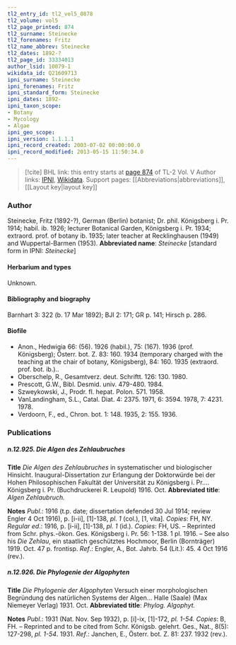 ```yaml
---
tl2_entry_id: tl2_vol5_0878
tl2_volume: vol5
tl2_page_printed: 874
tl2_surname: Steinecke
tl2_forenames: Fritz
tl2_name_abbrev: Steinecke
tl2_dates: 1892-?
tl2_page_id: 33334013
author_lsid: 10079-1
wikidata_id: Q21609713
ipni_surname: Steinecke
ipni_forenames: Fritz
ipni_standard_form: Steinecke
ipni_dates: 1892-
ipni_taxon_scope: 
- Botany
- Mycology
- Algae
ipni_geo_scope: 
ipni_version: 1.1.1.1
ipni_record_created: 2003-07-02 00:00:00.0
ipni_record_modified: 2013-05-15 11:50:34.0
---
```


> [!cite] BHL link: this entry starts at [page 874](https://www.biodiversitylibrary.org/page/33334013) of TL-2 Vol. V
> Author links: [IPNI](https://www.ipni.org/a/10079-1), [Wikidata](https://www.wikidata.org/wiki/Q21609713). Support pages: [[Abbreviations|abbreviations]], [[Layout key|layout key]]

### Author

Steinecke, Fritz (1892-?), German (Berlin) botanist; Dr. phil. Königsberg i. Pr. 1914; habil. ib. 1926; lecturer Botanical Garden, Königsberg i. Pr. 1934; extraord. prof. of botany ib. 1935; later teacher at Recklinghausen (1949) and Wuppertal-Barmen (1953). 
**Abbreviated name**: *Steinecke* \[standard form in IPNI: *Steinecke*\]

#### Herbarium and types

Unknown.

#### Bibliography and biography

Barnhart 3: 322 (b. 17 Mar 1892); BJI 2: 171; GR p. 141; Hirsch p. 286.

#### Biofile

- Anon., Hedwigia 66: (56). 1926 (habil.), 75: (167). 1936 (prof. Königsberg); Österr. bot. Z. 83: 160. 1934 (temporary charged with the teaching at the chair of botany, Königsberg), 84: 160. 1935 (extraord. prof. bot. ib.)..
- Oberschelp, R., Gesamtverz. deut. Schriftt. 126: 130. 1980.
- Prescott, G.W., Bibl. Desmid. univ. 479-480. 1984.
- Szweykowski, J., Prodr. fl. hepat. Polon. 571. 1958.
- VanLandingham, S.L., Catal. Diat. 4: 2375. 1971, 6: 3594. 1978, 7: 4231. 1978.
- Verdoorn, F., ed., Chron. bot. 1: 148. 1935, 2: 155. 1936.

### Publications

##### n.12.925. Die Algen des Zehlaubruches

**Title**
*Die Algen des Zehlaubruches* in systematischer und biologischer Hinsicht. Inaugural-Dissertation zur Erlangung der Doktorwürde bei der Hohen Philosophischen Fakultät der Universität zu Königsberg i. Pr.... Königsberg i. Pr. (Buchdruckerei R. Leupold) 1916. Oct.
**Abbreviated title**: *Algen Zehlaubruch.*

**Notes**
*Publ*.: 1916 (t.p. date; dissertation defended 30 Jul 1914; review Engler 4 Oct 1916), p. \[i-ii\], \[1\]-138, *pl. 1* (col.), \[1, vita\]. *Copies*: FH, NY.
*Regular ed*.: 1916, p. \[i-ii\], \[1\]-138, *pl. 1* (id.). *Copies*: FH, US. – Reprinted from Schr. phys.-ökon. Ges. Königsberg i. Pr. 56: 1-138. 1 pl. 1916. – See also his *Die Zehlau*, ein staatlich geschütztes Hochmoor, Berlin (Bornträger) 1919. Oct. 47 p. frontisp.
*Ref*.: Engler, A., Bot. Jahrb. 54 (Lit.): 45. 4 Oct 1916 (rev.).

##### n.12.926. Die Phylogenie der Algophyten

**Title**
*Die Phylogenie der Algophyten* Versuch einer morphologischen Begründung des natürlichen Systems der Algen... Halle (Saale) (Max Niemeyer Verlag) 1931. Oct.
**Abbreviated title**: *Phylog. Algophyt.*

**Notes**
*Publ*.: 1931 (Nat. Nov. Sep 1932), p. \[i\]-ix, \[1\]-172, *pl. 1-54. Copies*: B, FH. – Reprinted and to be cited from Schr. Königsb. gelehrt. Ges., Nat., 8(5): 127-298, *pl. 1-54*. 1931.
*Ref*.: Janchen, E., Österr. bot. Z. 81: 237. 1932 (rev.).

